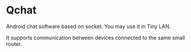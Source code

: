 # Qchat
Android chat software based on socket. You may use it in Tiny LAN.

It supports communication between devices connected to the same small router.
